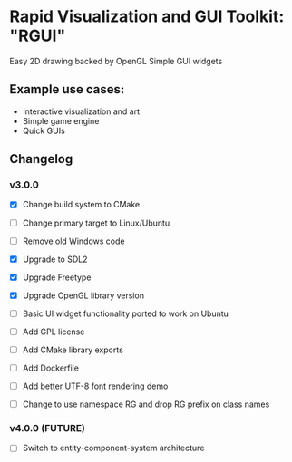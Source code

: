 Rapid Visualization and GUI Toolkit: "RGUI"
==============================================


Easy 2D drawing backed by OpenGL
Simple GUI widgets


## Example use cases:
- Interactive visualization and art
- Simple game engine
- Quick GUIs





## Changelog

### v3.0.0
- [X] Change build system to CMake
- [ ] Change primary target to Linux/Ubuntu
- [ ] Remove old Windows code
- [X] Upgrade to SDL2
- [X] Upgrade Freetype
- [x] Upgrade OpenGL library version
- [ ] Basic UI widget functionality ported to work on Ubuntu


- [ ] Add GPL license
- [ ] Add CMake library exports
- [ ] Add Dockerfile
- [ ] Add better UTF-8 font rendering demo
- [ ] Change to use namespace RG and drop RG prefix on class names



### v4.0.0 (FUTURE)

- [ ] Switch to entity-component-system architecture
